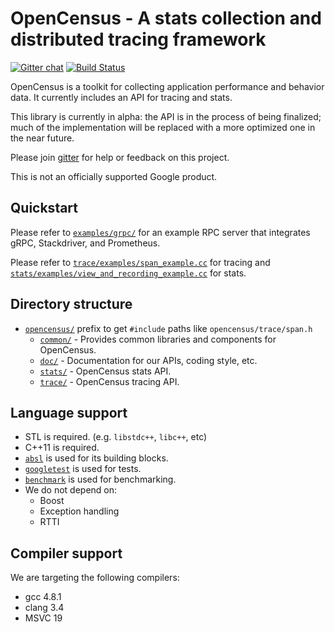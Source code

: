 # OpenCensus - A stats collection and distributed tracing framework
[![Gitter chat][gitter-image]][gitter-url]
[![Build Status][travis-image]][travis-url]

OpenCensus is a toolkit for collecting application performance and behavior data. It currently
includes an API for tracing and stats.

This library is currently in alpha: the API is in the process of being
finalized; much of the implementation will be replaced with a more optimized
one in the near future.

Please join [gitter](https://gitter.im/census-instrumentation/Lobby) for help or feedback on this
project.

This is not an officially supported Google product.

## Quickstart

Please refer to [`examples/grpc/`](examples/grpc/README.md) for an example RPC
server that integrates gRPC, Stackdriver, and Prometheus.

Please refer to
[`trace/examples/span_example.cc`](opencensus/trace/examples/span_example.cc)
for tracing and
[`stats/examples/view_and_recording_example.cc`](opencensus/stats/examples/view_and_recording_example.cc)
for stats.

## Directory structure

* [`opencensus/`](opencensus) prefix to get `#include` paths like `opencensus/trace/span.h`
  * [`common/`](opencensus/common) - Provides common libraries and components for OpenCensus.
  * [`doc/`](opencensus/doc) - Documentation for our APIs, coding style, etc.
  * [`stats/`](opencensus/stats) - OpenCensus stats API.
  * [`trace/`](opencensus/trace) - OpenCensus tracing API.

## Language support

* STL is required. (e.g. `libstdc++`, `libc++`, etc)
* C++11 is required.
* [`absl`](https://github.com/abseil/abseil-cpp/) is used for its building blocks.
* [`googletest`](https://github.com/google/googletest/) is used for tests.
* [`benchmark`](https://github.com/google/benchmark/) is used for benchmarking.
* We do not depend on:
  * Boost
  * Exception handling
  * RTTI

## Compiler support

We are targeting the following compilers:

* gcc 4.8.1
* clang 3.4
* MSVC 19

[gitter-image]: https://badges.gitter.im/census-instrumentation/lobby.svg
[gitter-url]: https://gitter.im/census-instrumentation/lobby?utm_source=badge&utm_medium=badge&utm_campaign=pr-badge&utm_content=badge
[travis-image]: https://travis-ci.org/census-instrumentation/opencensus-cpp.svg?branch=master
[travis-url]: https://travis-ci.org/census-instrumentation/opencensus-cpp

